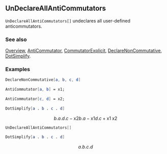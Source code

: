 ## UnDeclareAllAntiCommutators

`UnDeclareAllAntiCommutators[]` undeclares all user-defined anticommutators.

### See also

[Overview](Extra/FeynCalc.md), [AntiCommutator](AntiCommutator.md), [CommutatorExplicit](CommutatorExplicit.md), [DeclareNonCommutative](DeclareNonCommutative.md), [DotSimplify](DotSimplify.md).

### Examples

```mathematica
DeclareNonCommutative[a, b, c, d] 
 
AntiCommutator[a, b] = x1; 
 
AntiCommutator[c, d] = x2; 
 
DotSimplify[a . b . c . d]
```

$$b.a.d.c-\text{x2} b.a-\text{x1} d.c+\text{x1} \;\text{x2}$$

```mathematica
UnDeclareAllAntiCommutators[] 
 
DotSimplify[a . b . c . d]
```

$$a.b.c.d$$